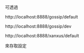 可透過

http://localhost:8888/gossip/default

http://localhost:8888/gossip/dev

http://localhost:8888/xanxus/default

來存取設定
